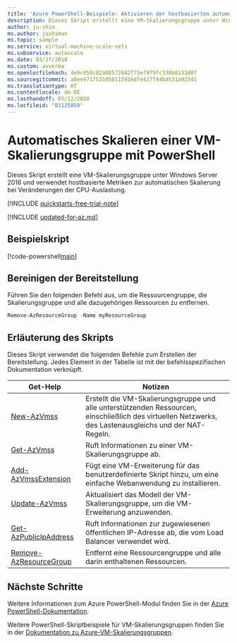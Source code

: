 ```yaml
---
title: 'Azure PowerShell-Beispiele: Aktivieren der hostbasierten automatischen Skalierung'
description: Dieses Skript erstellt eine VM-Skalierungsgruppe unter Windows Server 2016 und verwendet hostbasierte Metriken zur automatischen Skalierung bei Veränderungen der CPU-Auslastung.
author: ju-shim
ms.author: jushiman
ms.topic: sample
ms.service: virtual-machine-scale-sets
ms.subservice: autoscale
ms.date: 03/27/2018
ms.custom: avverma
ms.openlocfilehash: 4e9c050c82a08572042f75e7979fc338b8133d0f
ms.sourcegitcommit: a8ee9717531050115916dfe427f84bd531a92341
ms.translationtype: HT
ms.contentlocale: de-DE
ms.lasthandoff: 05/12/2020
ms.locfileid: "83125059"
---
```

# <a name="automatically-scale-a-virtual-machine-scale-set-with-powershell"></a>Automatisches Skalieren einer VM-Skalierungsgruppe mit PowerShell
Dieses Skript erstellt eine VM-Skalierungsgruppe unter Windows Server 2016 und verwendet hostbasierte Metriken zur automatischen Skalierung bei Veränderungen der CPU-Auslastung.

[!INCLUDE [quickstarts-free-trial-note](../../../includes/quickstarts-free-trial-note.md)]

[!INCLUDE [updated-for-az.md](../../../includes/updated-for-az.md)]

## <a name="sample-script"></a>Beispielskript


[!code-powershell[main](../../../powershell_scripts/virtual-machine-scale-sets/auto-scale-host-metrics/auto-scale-host-metrics.ps1 "Automatically scale a virtual machine scale set")]

## <a name="clean-up-deployment"></a>Bereinigen der Bereitstellung
Führen Sie den folgenden Befehl aus, um die Ressourcengruppe, die Skalierungsgruppe und alle dazugehörigen Ressourcen zu entfernen.

```powershell
Remove-AzResourceGroup -Name myResourceGroup
```

## <a name="script-explanation"></a>Erläuterung des Skripts
Dieses Skript verwendet die folgenden Befehle zum Erstellen der Bereitstellung. Jedes Element in der Tabelle ist mit der befehlsspezifischen Dokumentation verknüpft.

| Get-Help | Notizen |
|---|---|
| [New-AzVmss](/powershell/module/az.compute/new-azvmss) | Erstellt die VM-Skalierungsgruppe und alle unterstützenden Ressourcen, einschließlich des virtuellen Netzwerks, des Lastenausgleichs und der NAT-Regeln. |
| [Get-AzVmss](/powershell/module/az.compute/get-azvmss) | Ruft Informationen zu einer VM-Skalierungsgruppe ab. |
| [Add-AzVmssExtension](/powershell/module/az.compute/add-azvmssextension) | Fügt eine VM-Erweiterung für das benutzerdefinierte Skript hinzu, um eine einfache Webanwendung zu installieren. |
| [Update-AzVmss](/powershell/module/az.compute/update-azvmss) | Aktualisiert das Modell der VM-Skalierungsgruppe, um die VM-Erweiterung anzuwenden. |
| [Get-AzPublicIpAddress](/powershell/module/az.network/get-azpublicipaddress) | Ruft Informationen zur zugewiesenen öffentlichen IP-Adresse ab, die vom Load Balancer verwendet wird. |
| [Remove-AzResourceGroup](/powershell/module/az.resources/remove-azresourcegroup) | Entfernt eine Ressourcengruppe und alle darin enthaltenen Ressourcen. |

## <a name="next-steps"></a>Nächste Schritte
Weitere Informationen zum Azure PowerShell-Modul finden Sie in der [Azure PowerShell-Dokumentation](/powershell/azure/overview).

Weitere PowerShell-Skriptbeispiele für VM-Skalierungsgruppen finden Sie in der [Dokumentation zu Azure-VM-Skalierungsgruppen](../powershell-samples.md).
